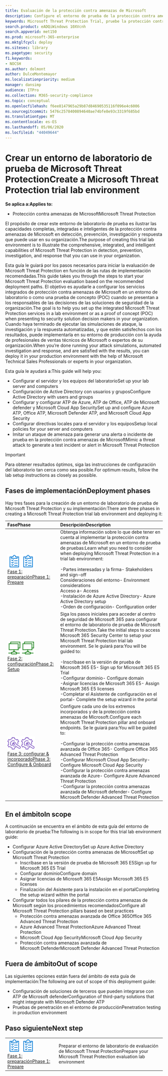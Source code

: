 ```yaml
---
title: Evaluación de la protección contra amenazas de Microsoft
description: Configure el entorno de prueba de la protección contra amenazas de Microsoft para probar cómo la solución coordinada de protección contra amenazas diseñada para proteger dispositivos, identidades, datos y aplicaciones puede ayudar a su organización
keywords: Microsoft Threat Protection Trial, pruebe la protección contra amenazas de Microsoft, evalúe Microsoft Threat Protection, Microsoft Threat Protection Evaluation Lab, Cyber Security, la seguridad persistente avanzada, seguridad empresarial, dispositivos, dispositivo, identidad, usuarios, datos, aplicaciones, incidentes, investigación automatizada y corrección, búsqueda avanzada
search.product: eADQiWindows 10XVcnh
search.appverid: met150
ms.prod: microsoft-365-enterprise
ms.mktglfcycl: deploy
ms.sitesec: library
ms.pagetype: security
f1.keywords:
- NOCSH
ms.author: dolmont
author: DulceMontemayor
ms.localizationpriority: medium
manager: dansimp
audience: ITPro
ms.collection: M365-security-compliance
ms.topic: conceptual
ms.openlocfilehash: f6ee8147965a29b87d84690535116f096e4c6006
ms.sourcegitcommit: 5476c2578400894640ae74bfe8e93c3319f685bd
ms.translationtype: MT
ms.contentlocale: es-ES
ms.lasthandoff: 05/06/2020
ms.locfileid: "44049644"
---
```

# <a name="create-a-microsoft-threat-protection-trial-lab-environment"></a><span data-ttu-id="c8d68-104">Crear un entorno de laboratorio de prueba de Microsoft Threat Protection</span><span class="sxs-lookup"><span data-stu-id="c8d68-104">Create a Microsoft Threat Protection trial lab environment</span></span> 

<span data-ttu-id="c8d68-105">**Se aplica a:**</span><span class="sxs-lookup"><span data-stu-id="c8d68-105">**Applies to:**</span></span>
- <span data-ttu-id="c8d68-106">Protección contra amenazas de Microsoft</span><span class="sxs-lookup"><span data-stu-id="c8d68-106">Microsoft Threat Protection</span></span>

<span data-ttu-id="c8d68-107">El propósito de crear este entorno de laboratorio de prueba es ilustrar las capacidades completas, integradas e inteligentes de la protección contra amenazas de Microsoft en detección, prevención, investigación y respuesta que puede usar en su organización.</span><span class="sxs-lookup"><span data-stu-id="c8d68-107">The purpose of creating this trial lab environment is to illustrate the comprehensive, integrated, and intelligent capabilities of Microsoft Threat Protection in detection, prevention, investigation, and response that you can use in your organization.</span></span> 

<span data-ttu-id="c8d68-108">Esta guía le guiará por los pasos necesarios para iniciar la evaluación de Microsoft Threat Protection en función de las rutas de implementación recomendadas.</span><span class="sxs-lookup"><span data-stu-id="c8d68-108">This guide takes you through the steps to start your Microsoft Threat Protection evaluation based on the recommended deployment paths.</span></span> <span data-ttu-id="c8d68-109">El objetivo es ayudarle a configurar los servicios integrados de protección contra amenazas de Microsoft en un entorno de laboratorio o como una prueba de concepto (POC) cuando se presentan a los responsables de las decisiones de las soluciones de seguridad de la organización.</span><span class="sxs-lookup"><span data-stu-id="c8d68-109">The goal is to help you set up the integrated Microsoft Threat Protection services in a lab environment or as a proof of concept (POC) when presenting to security solution decision makers in your organization.</span></span> <span data-ttu-id="c8d68-110">Cuando haya terminado de ejecutar las simulaciones de ataque, la investigación y la respuesta automatizadas, y que estén satisfechos con los resultados, puede implementarla en su entorno de producción con la ayuda de profesionales de ventas técnicos de Microsoft o expertos de su organización.</span><span class="sxs-lookup"><span data-stu-id="c8d68-110">When you’re done running your attack simulations, automated investigation and response, and are satisfied with the results, you can deploy it in your production environment with the help of Microsoft Technical Sales Professionals or experts in your organization.</span></span> 

<span data-ttu-id="c8d68-111">Esta guía le ayudará a:</span><span class="sxs-lookup"><span data-stu-id="c8d68-111">This guide will help you:</span></span>
- <span data-ttu-id="c8d68-112">Configurar el servidor y los equipos del laboratorio</span><span class="sxs-lookup"><span data-stu-id="c8d68-112">Set up your lab server and computers</span></span>
- <span data-ttu-id="c8d68-113">Configuración de Active Directory con usuarios y grupos</span><span class="sxs-lookup"><span data-stu-id="c8d68-113">Configure Active Directory with users and groups</span></span>
- <span data-ttu-id="c8d68-114">Configurar y configurar ATP de Azure, ATP de Office, ATP de Microsoft defender y Microsoft Cloud App Security</span><span class="sxs-lookup"><span data-stu-id="c8d68-114">Set up and configure Azure ATP, Office ATP, Microsoft Defender ATP, and Microsoft Cloud App Security</span></span>
- <span data-ttu-id="c8d68-115">Configurar directivas locales para el servidor y los equipos</span><span class="sxs-lookup"><span data-stu-id="c8d68-115">Setup local policies for your server and computers</span></span>
- <span data-ttu-id="c8d68-116">Imitar un ataque de amenaza para generar una alerta o incidente de prueba en la protección contra amenazas de Microsoft</span><span class="sxs-lookup"><span data-stu-id="c8d68-116">Mimic a threat attack to generate a test incident or alert in Microsoft Threat Protection</span></span>

>[!IMPORTANT]
><span data-ttu-id="c8d68-117">Para obtener resultados óptimos, siga las instrucciones de configuración del laboratorio tan cerca como sea posible.</span><span class="sxs-lookup"><span data-stu-id="c8d68-117">For optimum results, follow the lab setup instructions as closely as possible.</span></span>


## <a name="deployment-phases"></a><span data-ttu-id="c8d68-118">Fases de implementación</span><span class="sxs-lookup"><span data-stu-id="c8d68-118">Deployment phases</span></span>

<span data-ttu-id="c8d68-119">Hay tres fases para la creación de un entorno de laboratorio de prueba de Microsoft Threat Protection y su implementación:</span><span class="sxs-lookup"><span data-stu-id="c8d68-119">There are three phases in creating a Microsoft Threat Protection trial lab environment and deploying it:</span></span>

|<span data-ttu-id="c8d68-120">Fase</span><span class="sxs-lookup"><span data-stu-id="c8d68-120">Phase</span></span> | <span data-ttu-id="c8d68-121">Descripción</span><span class="sxs-lookup"><span data-stu-id="c8d68-121">Description</span></span> | 
|:-------|:-----|
| <span data-ttu-id="c8d68-122">![Fase 1: preparación](../../media/prepare.png)</span><span class="sxs-lookup"><span data-stu-id="c8d68-122">![Phase 1: Prepare](../../media/prepare.png)</span></span><br>[<span data-ttu-id="c8d68-123">Fase 1: preparación</span><span class="sxs-lookup"><span data-stu-id="c8d68-123">Phase 1: Prepare</span></span>](prepare-mtpeval.md)| <span data-ttu-id="c8d68-124">Obtenga información sobre lo que debe tener en cuenta al implementar la protección contra amenazas de Microsoft en un entorno de prueba de pruebas:</span><span class="sxs-lookup"><span data-stu-id="c8d68-124">Learn what you need to consider when deploying Microsoft Threat Protection in a trial lab environment:</span></span> <br><br><span data-ttu-id="c8d68-125">-Partes interesadas y la firma</span><span class="sxs-lookup"><span data-stu-id="c8d68-125">- Stakeholders and sign-off</span></span> <br> <span data-ttu-id="c8d68-126">Consideraciones del entorno</span><span class="sxs-lookup"><span data-stu-id="c8d68-126">- Environment considerations</span></span> <br><span data-ttu-id="c8d68-127">Acceso a</span><span class="sxs-lookup"><span data-stu-id="c8d68-127">- Access</span></span> <br><span data-ttu-id="c8d68-128">-Instalación de Azure Active Directory</span><span class="sxs-lookup"><span data-stu-id="c8d68-128">- Azure Active Directory setup</span></span> <br> <span data-ttu-id="c8d68-129">-Orden de configuración</span><span class="sxs-lookup"><span data-stu-id="c8d68-129">- Configuration order</span></span>
|  <span data-ttu-id="c8d68-130">![Fase 2: configuración](../../media/setup.png)</span><span class="sxs-lookup"><span data-stu-id="c8d68-130">![Phase 2: Setup](../../media/setup.png)</span></span> <br>[<span data-ttu-id="c8d68-131">Fase 2: configuración</span><span class="sxs-lookup"><span data-stu-id="c8d68-131">Phase 2: Setup</span></span>](setup-mtpeval.md)|  <span data-ttu-id="c8d68-132">Siga los pasos iniciales para acceder al centro de seguridad de Microsoft 365 para configurar el entorno de laboratorio de prueba de Microsoft Threat Protection.</span><span class="sxs-lookup"><span data-stu-id="c8d68-132">Take the initial steps to access Microsoft 365 Security Center to setup your Microsoft Threat Protection trial lab environment.</span></span> <span data-ttu-id="c8d68-133">Se le guiará para:</span><span class="sxs-lookup"><span data-stu-id="c8d68-133">You will be guided to:</span></span><br><br><span data-ttu-id="c8d68-134">-Inscríbase en la versión de prueba de Microsoft 365 E5</span><span class="sxs-lookup"><span data-stu-id="c8d68-134">- Sign up for Microsoft 365 E5 Trial</span></span> <br>  <span data-ttu-id="c8d68-135">-Configurar dominio</span><span class="sxs-lookup"><span data-stu-id="c8d68-135">- Configure domain</span></span><br><span data-ttu-id="c8d68-136">-Asignar licencias de Microsoft 365 E5</span><span class="sxs-lookup"><span data-stu-id="c8d68-136">- Assign Microsoft 365 E5 licenses</span></span><br><span data-ttu-id="c8d68-137">-Completar el Asistente de configuración en el portal</span><span class="sxs-lookup"><span data-stu-id="c8d68-137">- Complete the setup wizard in the portal</span></span>|
|  <span data-ttu-id="c8d68-138">![Fase 3: configurar & incorporado](../../media/config-onboard.png)</span><span class="sxs-lookup"><span data-stu-id="c8d68-138">![Phase 3: Configure & Onboard](../../media/config-onboard.png)</span></span> <br>[<span data-ttu-id="c8d68-139">Fase 3: configurar & incorporado</span><span class="sxs-lookup"><span data-stu-id="c8d68-139">Phase 3: Configure & Onboard</span></span>](config-mtpeval.md) | <span data-ttu-id="c8d68-140">Configure cada uno de los extremos incorporados y de la protección contra amenazas de Microsoft.</span><span class="sxs-lookup"><span data-stu-id="c8d68-140">Configure each Microsoft Threat Protection pillar and onboard endpoints.</span></span> <span data-ttu-id="c8d68-141">Se le guiará para:</span><span class="sxs-lookup"><span data-stu-id="c8d68-141">You will be guided to:</span></span><br><br><span data-ttu-id="c8d68-142">-Configurar la protección contra amenazas avanzada de Office 365</span><span class="sxs-lookup"><span data-stu-id="c8d68-142">- Configure Office 365 Advanced Threat Protection</span></span><br><span data-ttu-id="c8d68-143">-Configurar Microsoft Cloud App Security</span><span class="sxs-lookup"><span data-stu-id="c8d68-143">- Configure Microsoft Cloud App Security</span></span><br><span data-ttu-id="c8d68-144">-Configurar la protección contra amenazas avanzada de Azure</span><span class="sxs-lookup"><span data-stu-id="c8d68-144">- Configure Azure Advanced Threat Protection</span></span><br><span data-ttu-id="c8d68-145">-Configurar la protección contra amenazas avanzada de Microsoft defender</span><span class="sxs-lookup"><span data-stu-id="c8d68-145">- Configure Microsoft Defender Advanced Threat Protection</span></span> 


## <a name="in-scope"></a><span data-ttu-id="c8d68-146">En el ámbito</span><span class="sxs-lookup"><span data-stu-id="c8d68-146">In scope</span></span>

<span data-ttu-id="c8d68-147">A continuación se encuentra en el ámbito de esta guía del entorno de laboratorio de prueba:</span><span class="sxs-lookup"><span data-stu-id="c8d68-147">The following is in scope for this trial lab environment guide:</span></span>
-   <span data-ttu-id="c8d68-148">Configurar Azure Active Directory</span><span class="sxs-lookup"><span data-stu-id="c8d68-148">Set up Azure Active Directory</span></span>
-   <span data-ttu-id="c8d68-149">Configuración de la protección contra amenazas de Microsoft</span><span class="sxs-lookup"><span data-stu-id="c8d68-149">Set up Microsoft Threat Protection</span></span>
    -   <span data-ttu-id="c8d68-150">Inscríbase en la versión de prueba de Microsoft 365 E5</span><span class="sxs-lookup"><span data-stu-id="c8d68-150">Sign up for Microsoft 365 E5 Trial</span></span>
    -   <span data-ttu-id="c8d68-151">Configurar dominio</span><span class="sxs-lookup"><span data-stu-id="c8d68-151">Configure domain</span></span>
    -   <span data-ttu-id="c8d68-152">Asignar licencias de Microsoft 365 E5</span><span class="sxs-lookup"><span data-stu-id="c8d68-152">Assign Microsoft 365 E5 licenses</span></span>
    -   <span data-ttu-id="c8d68-153">Finalización del Asistente para la instalación en el portal</span><span class="sxs-lookup"><span data-stu-id="c8d68-153">Completing the setup wizard within the portal</span></span>
-   <span data-ttu-id="c8d68-154">Configurar todos los pilares de la protección contra amenazas de Microsoft según los procedimientos recomendados</span><span class="sxs-lookup"><span data-stu-id="c8d68-154">Configure all Microsoft Threat Protection pillars based on best practices</span></span>
    -   <span data-ttu-id="c8d68-155">Protección contra amenazas avanzada de Office 365</span><span class="sxs-lookup"><span data-stu-id="c8d68-155">Office 365 Advanced Threat Protection</span></span>
    -   <span data-ttu-id="c8d68-156">Azure Advanced Threat Protection</span><span class="sxs-lookup"><span data-stu-id="c8d68-156">Azure Advanced Threat Protection</span></span>
    -   <span data-ttu-id="c8d68-157">Microsoft Cloud App Security</span><span class="sxs-lookup"><span data-stu-id="c8d68-157">Microsoft Cloud App Security</span></span>
    -   <span data-ttu-id="c8d68-158">Protección contra amenazas avanzada de Microsoft Defender</span><span class="sxs-lookup"><span data-stu-id="c8d68-158">Microsoft Defender Advanced Threat Protection</span></span>

## <a name="out-of-scope"></a><span data-ttu-id="c8d68-159">Fuera de ámbito</span><span class="sxs-lookup"><span data-stu-id="c8d68-159">Out of scope</span></span>

<span data-ttu-id="c8d68-160">Las siguientes opciones están fuera del ámbito de esta guía de implementación:</span><span class="sxs-lookup"><span data-stu-id="c8d68-160">The following are out of scope of this deployment guide:</span></span>

-   <span data-ttu-id="c8d68-161">Configuración de soluciones de terceros que pueden integrarse con ATP de Microsoft defender</span><span class="sxs-lookup"><span data-stu-id="c8d68-161">Configuration of third-party solutions that might integrate with Microsoft Defender ATP</span></span>
-   <span data-ttu-id="c8d68-162">Pruebas de penetración en el entorno de producción</span><span class="sxs-lookup"><span data-stu-id="c8d68-162">Penetration testing in production environment</span></span>

## <a name="next-step"></a><span data-ttu-id="c8d68-163">Paso siguiente</span><span class="sxs-lookup"><span data-stu-id="c8d68-163">Next step</span></span>
|||
|:-------|:-----|
|<span data-ttu-id="c8d68-164">![Fase 1: preparación](../../media/prepare.png)</span><span class="sxs-lookup"><span data-stu-id="c8d68-164">![Phase 1: Prepare](../../media/prepare.png)</span></span> <br>[<span data-ttu-id="c8d68-165">Fase 1: preparación</span><span class="sxs-lookup"><span data-stu-id="c8d68-165">Phase 1: Prepare</span></span>](prepare-mtpeval.md) | <span data-ttu-id="c8d68-166">Preparar el entorno de laboratorio de evaluación de Microsoft Threat Protection</span><span class="sxs-lookup"><span data-stu-id="c8d68-166">Prepare your Microsoft Threat Protection evaluation lab environment</span></span>
